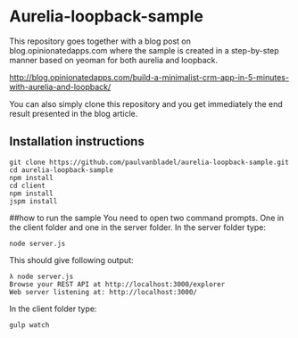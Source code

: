# Aurelia-loopback-sample
This repository goes together with a blog post on blog.opinionatedapps.com where the sample is created in a step-by-step manner based on yeoman for both aurelia and loopback.

http://blog.opinionatedapps.com/build-a-minimalist-crm-app-in-5-minutes-with-aurelia-and-loopback/

You can also simply clone this repository and you get immediately the end result presented in the blog article.

## Installation instructions
```
git clone https://github.com/paulvanbladel/aurelia-loopback-sample.git
cd aurelia-loopback-sample
npm install
cd client
npm install
jspm install
```

##how to run the sample
You need to open two command prompts. One in the client folder and one in the server folder.
In the server folder type:
```
node server.js
```
This should give following output:
```
λ node server.js
Browse your REST API at http://localhost:3000/explorer
Web server listening at: http://localhost:3000/
```
In the client folder type:
```
gulp watch
```
